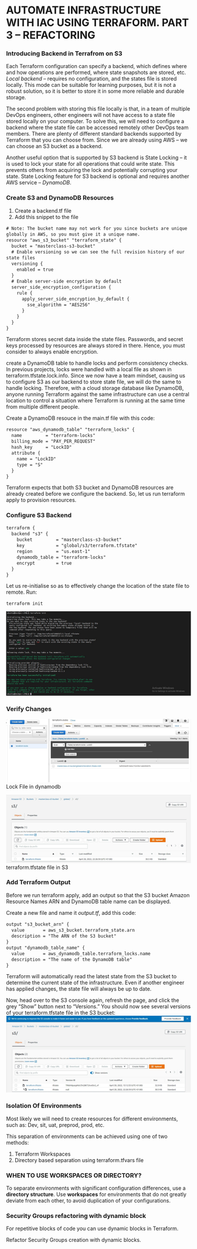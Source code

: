 # AUTOMATE INFRASTRUCTURE WITH IAC USING TERRAFORM. PART 3 – REFACTORING #

### Introducing Backend in Terrafrom on S3 ###

Each Terraform configuration can specify a backend, which defines where and how operations are performed, where state snapshots are stored, etc.
*Local backend* – requires no configuration, and the states file is stored locally. This mode can be suitable for learning purposes, 
but it is not a robust solution, so it is better to store it in some more reliable and durable storage.

The second problem with storing this file locally is that, in a team of multiple DevOps engineers, other engineers will not have access to a state file 
stored locally on your computer.
To solve this, we will need to configure a backend where the state file can be accessed remotely other DevOps team members. There are plenty of different 
standard backends supported by Terraform that you can choose from. Since we are already using AWS – we can choose an S3 bucket as a backend.

Another useful option that is supported by S3 backend is State Locking – it is used to lock your state for all operations that could write state. 
This prevents others from acquiring the lock and potentially corrupting your state. State Locking feature for S3 backend is optional and requires 
another AWS service – *DynamoDB*.

### **Create S3 and DynamoDB Resources** ###
1. Create a backend.tf file
1. Add this snippet to the file
~~~
# Note: The bucket name may not work for you since buckets are unique globally in AWS, so you must give it a unique name.
resource "aws_s3_bucket" "terraform_state" {
  bucket = "masterclass-s3-bucket"
  # Enable versioning so we can see the full revision history of our state files
  versioning {
    enabled = true
  }
  # Enable server-side encryption by default
  server_side_encryption_configuration {
    rule {
      apply_server_side_encryption_by_default {
        sse_algorithm = "AES256"
      }
    }
  }
}
~~~
Terraform stores secret data inside the state files. Passwords, and secret keys processed by resources are always stored in there. Hence, you must consider to 
always enable encryption.

create a DynamoDB table to handle locks and perform consistency checks. In previous projects, locks were handled with a local file as shown in 
terraform.tfstate.lock.info. Since we now have a team mindset, causing us to configure S3 as our backend to store state file, we will do the same 
to handle locking. Therefore, with a cloud storage database like DynamoDB, anyone running Terraform against the same infrastructure can use a central 
location to control a situation where Terraform is running at the same time from multiple different people.

Create a DynamoDB resouce in the main.tf file with this code:
~~~
resource "aws_dynamodb_table" "terraform_locks" {
  name         = "terraform-locks"
  billing_mode = "PAY_PER_REQUEST"
  hash_key     = "LockID"
  attribute {
    name = "LockID"
    type = "S"
  }
}
~~~

Terraform expects that both S3 bucket and DynamoDB resources are already created before we configure the backend. 
So, let us run terraform apply to provision resources.

### Configure S3 Backend ###

~~~
terraform {
  backend "s3" {
    bucket         = "masterclass-s3-bucket"
    key            = "global/s3/terraform.tfstate"
    region         = "us.east-1"
    dynamodb_table = "terraform-locks"
    encrypt        = true
  }
}
~~~

Let us re-initialise so as to effectively change the location of the state file to remote.
Run:
~~~
terraform init
~~~
![](init-backend2.jpg)

### Verify Changes ###
![](dynamodb.jpg)
Lock File in dynamodb

![](statefile.jpg)
terraform.tfstate file in S3

### Add Terraform Output ###
Before we run terraform apply, add an output so that the S3 bucket Amazon Resource Names ARN and DynamoDB table name can be displayed.

Create a new file and name it *output.tf*, add this code:

~~~
output "s3_bucket_arn" {
  value       = aws_s3_bucket.terraform_state.arn
  description = "The ARN of the S3 bucket"
}
output "dynamodb_table_name" {
  value       = aws_dynamodb_table.terraform_locks.name
  description = "The name of the DynamoDB table"
}
~~~

Terraform will automatically read the latest state from the S3 bucket to determine the current state of the infrastructure. Even if another engineer has applied changes, the state file will always be up to date.

Now, head over to the S3 console again, refresh the page, and click the grey “Show” button next to “Versions.” You should now see several versions of your terraform.tfstate file in the S3 bucket:
![](statefile-versions.jpg)


### Isolation Of Environments ###
Most likely we will need to create resources for different environments, such as: Dev, sit, uat, preprod, prod, etc.

This separation of environments can be achieved using one of two methods:

1. Terraform Workspaces
1. Directory based separation using terraform.tfvars file

### WHEN TO USE WORKSPACES OR DIRECTORY? ###
To separate environments with significant configuration differences, use a **directory structure**. 
Use **workspaces** for environments that do not greatly deviate from each other, to avoid duplication of your configurations. 

### Security Groups refactoring with dynamic block ###
For repetitive blocks of code you can use dynamic blocks in Terraform.

Refactor Security Groups creation with dynamic blocks.
